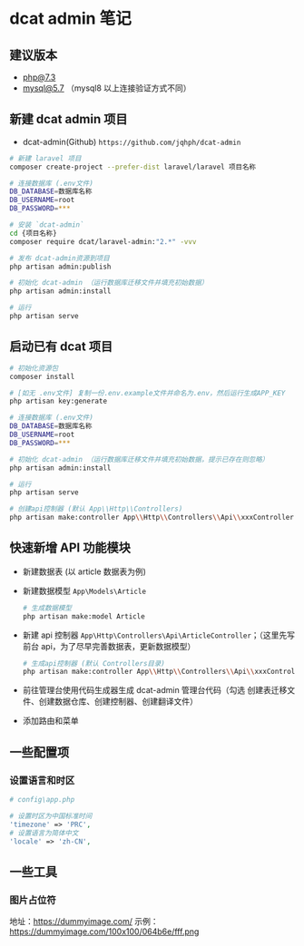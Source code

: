 # dcat admin 笔记

## 建议版本

-   php@7.3
-   mysql@5.7 （mysql8 以上连接验证方式不同）

## 新建 dcat admin 项目

-   dcat-admin(Github) `https://github.com/jqhph/dcat-admin`

```sh
# 新建 laravel 项目
composer create-project --prefer-dist laravel/laravel 项目名称

# 连接数据库 (.env文件)
DB_DATABASE=数据库名称
DB_USERNAME=root
DB_PASSWORD=***

# 安装 `dcat-admin`
cd {项目名称}
composer require dcat/laravel-admin:"2.*" -vvv

# 发布 dcat-admin资源到项目
php artisan admin:publish

# 初始化 dcat-admin （运行数据库迁移文件并填充初始数据）
php artisan admin:install

# 运行
php artisan serve

```

## 启动已有 dcat 项目

```sh
# 初始化资源包
composer install

# [如无 .env文件] 复制一份.env.example文件并命名为.env，然后运行生成APP_KEY
php artisan key:generate

# 连接数据库 (.env文件)
DB_DATABASE=数据库名称
DB_USERNAME=root
DB_PASSWORD=***

# 初始化 dcat-admin （运行数据库迁移文件并填充初始数据，提示已存在则忽略）
php artisan admin:install

# 运行
php artisan serve

# 创建api控制器 (默认 App\\Http\\Controllers)
php artisan make:controller App\\Http\\Controllers\\Api\\xxxController --api
```

## 快速新增 API 功能模块

-   新建数据表 (以 article 数据表为例)

-   新建数据模型 `App\Models\Article`

    ```sh
    # 生成数据模型
    php artisan make:model Article
    ```

-   新建 api 控制器 `App\Http\Controllers\Api\ArticleController`；（这里先写前台 api，为了尽早完善数据表，更新数据模型）

    ```sh
    # 生成api控制器 (默认 Controllers目录)
    php artisan make:controller App\\Http\\Controllers\\Api\\xxxController --api
    ```

-   前往管理台使用代码生成器生成 dcat-admin 管理台代码（勾选 创建表迁移文件、创建数据仓库、创建控制器、创建翻译文件）

-   添加路由和菜单

## 一些配置项

### 设置语言和时区

```php
# config\app.php

# 设置时区为中国标准时间
'timezone' => 'PRC',
# 设置语言为简体中文
'locale' => 'zh-CN',
```

## 一些工具

### 图片占位符

地址：https://dummyimage.com/
示例：https://dummyimage.com/100x100/064b6e/fff.png
